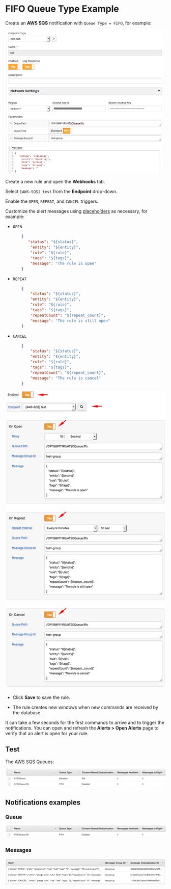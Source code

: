 # FIFO Queue Type Example

Create an **AWS SQS** notification with `Queue Type = FIFO`, for example:

![](./images/aws_sqs_web_notification_config_fifo.png)

Create a new rule and open the **Webhooks** tab.

Select `[AWS-SQS] test` from the **Endpoint** drop-down.

Enable the `OPEN`, `REPEAT`, and `CANCEL` triggers.

Customize the alert messages using [placeholders](../placeholders.md) as necessary, for example:

* `OPEN`

```json
       {
          "status": "${status}",
           "entity": "${entity}",
           "rule": "${rule}",
           "tags": "${tags}",
           "message": "The rule is open"
       }
```

* `REPEAT`

```json
       {
           "status": "${status}",
           "entity": "${entity}",
           "rule": "${rule}",
           "tags": "${tags}",
           "repeatCount": "${repeat_count}",
           "message": "The rule is still open"
       }
```

* `CANCEL`

```json
       {
           "status": "${status}",
           "entity": "${entity}",
           "rule": "${rule}",
           "tags": "${tags}",
           "repeatCount": "${repeat_count}",
           "message": "The rule is cancel"
       }
```

  ![](./images/aws_sqs_web_notification_fifo.png)

* Click **Save** to save the rule.

* The rule creates new windows when new commands are received by the database.

It can take a few seconds for the first commands to arrive and to trigger the notifications. You can open and refresh the **Alerts > Open Alerts** page to verify that an alert is open for your rule.

## Test

The AWS SQS Queues:

![](./images/aws_sqs_queues.png)

## Notifications examples

### Queue

![](./images/aws_sqs_web_notification_fifo_test_1.png)

### Messages

![](./images/aws_sqs_web_notification_fifo_test_2.png)
